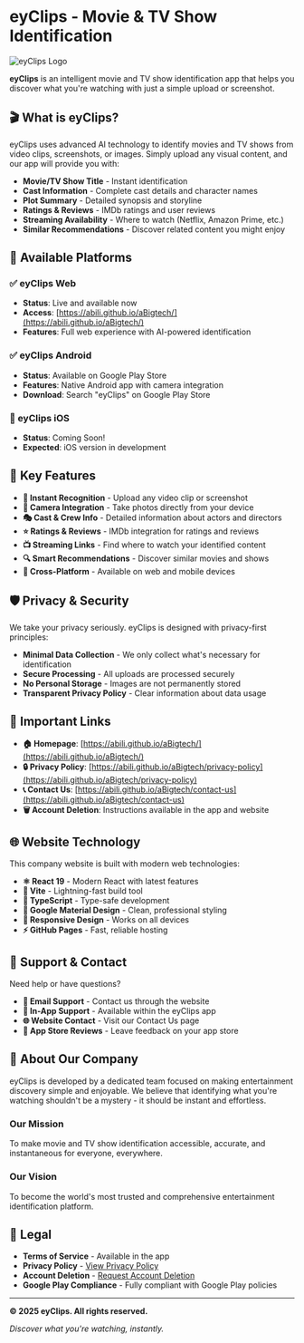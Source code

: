 # eyClips - Movie & TV Show Identification

![eyClips Logo](https://abili.github.io/aBigtech/favicon.svg)

**eyClips** is an intelligent movie and TV show identification app that helps you discover what you're watching with just a simple upload or screenshot.

## 🎬 What is eyClips?

eyClips uses advanced AI technology to identify movies and TV shows from video clips, screenshots, or images. Simply upload any visual content, and our app will provide you with:

- **Movie/TV Show Title** - Instant identification
- **Cast Information** - Complete cast details and character names
- **Plot Summary** - Detailed synopsis and storyline
- **Ratings & Reviews** - IMDb ratings and user reviews
- **Streaming Availability** - Where to watch (Netflix, Amazon Prime, etc.)
- **Similar Recommendations** - Discover related content you might enjoy

## 📱 Available Platforms

### ✅ eyClips Web
- **Status**: Live and available now
- **Access**: [https://abili.github.io/aBigtech/](https://abili.github.io/aBigtech/)
- **Features**: Full web experience with AI-powered identification

### ✅ eyClips Android
- **Status**: Available on Google Play Store
- **Features**: Native Android app with camera integration
- **Download**: Search "eyClips" on Google Play Store

### 🔄 eyClips iOS
- **Status**: Coming Soon!
- **Expected**: iOS version in development

## 🚀 Key Features

- **🎯 Instant Recognition** - Upload any video clip or screenshot
- **📸 Camera Integration** - Take photos directly from your device
- **🎭 Cast & Crew Info** - Detailed information about actors and directors
- **⭐ Ratings & Reviews** - IMDb integration for ratings and reviews
- **📺 Streaming Links** - Find where to watch your identified content
- **🔍 Smart Recommendations** - Discover similar movies and shows
- **📱 Cross-Platform** - Available on web and mobile devices

## 🛡️ Privacy & Security

We take your privacy seriously. eyClips is designed with privacy-first principles:

- **Minimal Data Collection** - We only collect what's necessary for identification
- **Secure Processing** - All uploads are processed securely
- **No Personal Storage** - Images are not permanently stored
- **Transparent Privacy Policy** - Clear information about data usage

## 🔗 Important Links

- **🏠 Homepage**: [https://abili.github.io/aBigtech/](https://abili.github.io/aBigtech/)
- **🔒 Privacy Policy**: [https://abili.github.io/aBigtech/privacy-policy](https://abili.github.io/aBigtech/privacy-policy)
- **📞 Contact Us**: [https://abili.github.io/aBigtech/contact-us](https://abili.github.io/aBigtech/contact-us)
- **🗑️ Account Deletion**: Instructions available in the app and website

## 🌐 Website Technology

This company website is built with modern web technologies:

- **⚛️ React 19** - Modern React with latest features
- **🚀 Vite** - Lightning-fast build tool
- **📘 TypeScript** - Type-safe development
- **🎨 Google Material Design** - Clean, professional styling
- **📱 Responsive Design** - Works on all devices
- **⚡ GitHub Pages** - Fast, reliable hosting

## 📧 Support & Contact

Need help or have questions?

- **📧 Email Support** - Contact us through the website
- **💬 In-App Support** - Available within the eyClips app
- **🌐 Website Contact** - Visit our Contact Us page
- **📱 App Store Reviews** - Leave feedback on your app store

## 🏢 About Our Company

eyClips is developed by a dedicated team focused on making entertainment discovery simple and enjoyable. We believe that identifying what you're watching shouldn't be a mystery - it should be instant and effortless.

### Our Mission
To make movie and TV show identification accessible, accurate, and instantaneous for everyone, everywhere.

### Our Vision
To become the world's most trusted and comprehensive entertainment identification platform.

## 📜 Legal

- **Terms of Service** - Available in the app
- **Privacy Policy** - [View Privacy Policy](https://abili.github.io/aBigtech/privacy-policy)
- **Account Deletion** - [Request Account Deletion](https://abili.github.io/aBigtech/contact-us)
- **Google Play Compliance** - Fully compliant with Google Play policies

---

**© 2025 eyClips. All rights reserved.**

*Discover what you're watching, instantly.*
